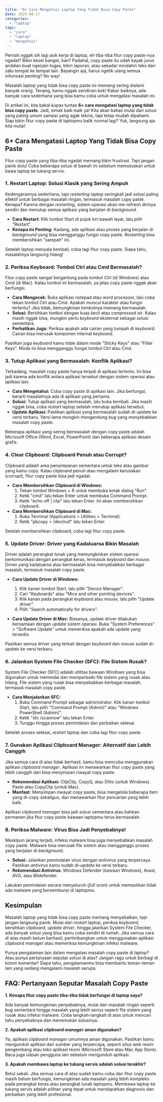 ```yaml
---
title: "6+ Cara Mengatasi Laptop Yang Tidak Bisa Copy Paste"
date: 2025-08-27
categories: 
  - "laptop"
tags: 
  - "cara"
  - "laptop"
  - "mengatasi"
---
```


Pernah nggak sih lagi asik kerja di laptop, eh tiba-tiba fitur copy paste-nya ngadat? Bikin kesel banget, kan? Padahal, copy paste itu udah kayak jurus andalan buat ngerjain tugas, bikin laporan, atau sekadar mindahin teks dari satu tempat ke tempat lain. Bayangin aja, harus ngetik ulang semua informasi penting? No way!

Masalah laptop yang tidak bisa copy paste ini memang sering dialami banyak orang. Tenang, kamu nggak sendirian kok! Kabar baiknya, ada banyak cara sederhana yang bisa kamu coba untuk mengatasi masalah ini.

Di artikel ini, kita bakal kupas tuntas **6+ cara mengatasi laptop yang tidak bisa copy paste**. Jadi, simak baik-baik ya! Kita akan bahas mulai dari solusi yang paling umum sampai yang agak teknis, tapi tetap mudah dipahami. Siap bikin fitur copy paste di laptopmu balik normal lagi? Yuk, langsung aja kita mulai!

## 6+ Cara Mengatasi Laptop Yang Tidak Bisa Copy Paste

Fitur copy paste yang tiba-tiba ngadat memang bikin frustrasi. Tapi jangan panik dulu! Coba beberapa solusi di bawah ini sebelum memutuskan untuk bawa laptop ke tukang servis.

### 1\. Restart Laptop: Solusi Klasik yang Sering Ampuh

Kedengarannya sederhana, tapi _restarting_ laptop seringkali jadi solusi paling efektif untuk berbagai masalah ringan, termasuk masalah copy paste. Kenapa? Karena dengan _restarting_, sistem operasi akan me-refresh dirinya sendiri dan menutup semua aplikasi yang berjalan di _background_.

- **Cara Restart:** Klik tombol Start di pojok kiri bawah layar, lalu pilih "Restart".
- **Kenapa ini Penting:** Kadang, ada aplikasi atau proses yang berjalan di _background_ yang bisa mengganggu fungsi copy paste. _Restarting_ bisa membersihkan "sampah" ini.

Setelah laptop menyala kembali, coba lagi fitur copy paste. Siapa tahu, masalahnya langsung hilang!

### 2\. Periksa Keyboard: Tombol Ctrl atau Cmd Bermasalah?

Fitur copy paste sangat bergantung pada tombol Ctrl (di Windows) atau Cmd (di Mac). Kalau tombol ini bermasalah, ya jelas copy paste nggak akan berfungsi.

- **Cara Mengecek:** Buka aplikasi notepad atau word processor, lalu coba tekan tombol Ctrl atau Cmd. Apakah muncul karakter atau fungsi tertentu? Jika tidak, kemungkinan tombolnya memang bermasalah.
- **Solusi:** Bersihkan tombol dengan kuas kecil atau _compressed air_. Kalau masih nggak bisa, mungkin perlu _keyboard_ eksternal sebagai solusi sementara.
- **Perhatikan Juga:** Periksa apakah ada cairan yang tumpah di _keyboard_. Cairan bisa merusak komponen internal _keyboard_.

Pastikan juga _keyboard_ kamu tidak dalam mode "Sticky Keys" atau "Filter Keys". Mode ini bisa mengganggu fungsi tombol Ctrl atau Cmd.

### 3\. Tutup Aplikasi yang Bermasalah: Konflik Aplikasi?

Terkadang, masalah copy paste hanya terjadi di aplikasi tertentu. Ini bisa jadi karena ada konflik antara aplikasi tersebut dengan sistem operasi atau aplikasi lain.

- **Cara Mengetahui:** Coba copy paste di aplikasi lain. Jika berfungsi, berarti masalahnya ada di aplikasi yang pertama.
- **Solusi:** Tutup aplikasi yang bermasalah, lalu buka kembali. Jika masih nggak bisa, coba _restart_ laptop setelah menutup aplikasi tersebut.
- **Update Aplikasi:** Pastikan aplikasi yang bermasalah sudah di-_update_ ke versi terbaru. Versi lama mungkin mengandung _bug_ yang menyebabkan masalah copy paste.

Beberapa aplikasi yang sering bermasalah dengan copy paste adalah Microsoft Office (Word, Excel, PowerPoint) dan beberapa aplikasi desain grafis.

### 4\. Clear Clipboard: Clipboard Penuh atau Corrupt?

Clipboard adalah area penyimpanan sementara untuk teks atau gambar yang kamu copy. Kalau clipboard penuh atau mengalami kerusakan (_corrupt_), fitur copy paste bisa jadi ngadat.

- **Cara Membersihkan Clipboard di Windows:**
    1. Tekan tombol Windows + R untuk membuka kotak dialog "Run".
    2. Ketik "cmd" lalu tekan Enter untuk membuka Command Prompt.
    3. Ketik "echo off | clip" lalu tekan Enter. Ini akan membersihkan clipboard.
- **Cara Membersihkan Clipboard di Mac:**
    1. Buka Terminal (Applications > Utilities > Terminal).
    2. Ketik "pbcopy < /dev/null" lalu tekan Enter.

Setelah membersihkan clipboard, coba lagi fitur copy paste.

### 5\. Update Driver: Driver yang Kadaluarsa Bikin Masalah

Driver adalah perangkat lunak yang memungkinkan sistem operasi berkomunikasi dengan perangkat keras, termasuk _keyboard_ dan _mouse_. Driver yang kadaluarsa atau bermasalah bisa menyebabkan berbagai masalah, termasuk masalah copy paste.

- **Cara Update Driver di Windows:**
    
    1. Klik kanan tombol Start, lalu pilih "Device Manager".
    2. Cari "Keyboards" atau "Mice and other pointing devices".
    3. Klik kanan pada perangkat _keyboard_ atau _mouse_, lalu pilih "Update driver".
    4. Pilih "Search automatically for drivers".
- **Cara Update Driver di Mac:** Biasanya, update driver dilakukan bersamaan dengan update sistem operasi. Buka "System Preferences" > "Software Update" untuk memeriksa apakah ada update yang tersedia.
    

Pastikan semua driver yang terkait dengan _keyboard_ dan _mouse_ sudah di-_update_ ke versi terbaru.

### 6\. Jalankan System File Checker (SFC): File Sistem Rusak?

System File Checker (SFC) adalah utilitas bawaan Windows yang bisa digunakan untuk memindai dan memperbaiki file sistem yang rusak atau hilang. File sistem yang rusak bisa menyebabkan berbagai masalah, termasuk masalah copy paste.

- **Cara Menjalankan SFC:**
    1. Buka Command Prompt sebagai administrator. Klik kanan tombol Start, lalu pilih "Command Prompt (Admin)" atau "Windows PowerShell (Admin)".
    2. Ketik "sfc /scannow" lalu tekan Enter.
    3. Tunggu hingga proses pemindaian dan perbaikan selesai.

Setelah proses selesai, _restart_ laptop dan coba lagi fitur copy paste.

### 7\. Gunakan Aplikasi Clipboard Manager: Alternatif dan Lebih Canggih

Jika semua cara di atas tidak berhasil, kamu bisa mencoba menggunakan aplikasi _clipboard manager_. Aplikasi ini menawarkan fitur copy paste yang lebih canggih dan bisa menyimpan riwayat copy paste.

- **Rekomendasi Aplikasi:** ClipClip, CopyQ, atau Ditto (untuk Windows). Paste atau CopyClip (untuk Mac).
- **Manfaat:** Menyimpan riwayat copy paste, bisa mengelola beberapa item yang di-copy sekaligus, dan menawarkan fitur pencarian yang lebih baik.

Aplikasi _clipboard manager_ bisa jadi solusi sementara atau bahkan permanen jika fitur copy paste bawaan laptopmu terus bermasalah.

### 8\. Periksa Malware: Virus Bisa Jadi Penyebabnya!

Meskipun jarang terjadi, infeksi malware bisa juga menyebabkan masalah copy paste. Malware bisa merusak file sistem atau mengganggu proses yang berjalan di _background_.

- **Solusi:** Jalankan pemindaian virus dengan _antivirus_ yang terpercaya. Pastikan _antivirus_ kamu sudah di-_update_ ke versi terbaru.
- **Rekomendasi Antivirus:** Windows Defender (bawaan Windows), Avast, AVG, atau Bitdefender.

Lakukan pemindaian secara menyeluruh (_full scan_) untuk memastikan tidak ada malware yang bersembunyi di laptopmu.

## Kesimpulan

Masalah laptop yang tidak bisa copy paste memang menyebalkan, tapi jangan langsung panik. Mulai dari _restart_ laptop, periksa _keyboard_, bersihkan _clipboard_, _update driver_, hingga jalankan System File Checker, ada banyak solusi yang bisa kamu coba sendiri di rumah. Jika semua cara di atas masih belum berhasil, pertimbangkan untuk menggunakan aplikasi _clipboard manager_ atau memeriksa kemungkinan infeksi malware.

Punya pengalaman lain dalam mengatasi masalah copy paste di laptop? Atau punya pertanyaan seputar solusi di atas? Jangan ragu untuk berbagi di kolom komentar! Siapa tahu, pengalamanmu bisa membantu teman-teman lain yang sedang mengalami masalah serupa.

## FAQ: Pertanyaan Seputar Masalah Copy Paste

**1\. Kenapa fitur copy paste tiba-tiba tidak berfungsi di laptop saya?**

Ada banyak kemungkinan penyebabnya, mulai dari masalah ringan seperti _bug_ sementara hingga masalah yang lebih serius seperti file sistem yang rusak atau infeksi malware. Coba langkah-langkah di atas untuk mencari tahu penyebabnya dan menemukan solusinya.

**2\. Apakah aplikasi _clipboard manager_ aman digunakan?**

Ya, aplikasi _clipboard manager_ umumnya aman digunakan. Pastikan kamu mengunduh aplikasi dari sumber yang terpercaya, seperti situs web resmi pengembang atau toko aplikasi resmi (Microsoft Store atau Mac App Store). Baca juga ulasan pengguna lain sebelum mengunduh aplikasi.

**3\. Apakah membawa laptop ke tukang servis adalah solusi terakhir?**

Betul sekali. Jika semua cara di atas sudah kamu coba dan fitur copy paste masih belum berfungsi, kemungkinan ada masalah yang lebih kompleks pada perangkat keras atau perangkat lunak laptopmu. Membawa laptop ke tukang servis adalah pilihan yang tepat untuk mendapatkan diagnosis dan perbaikan yang lebih profesional.

